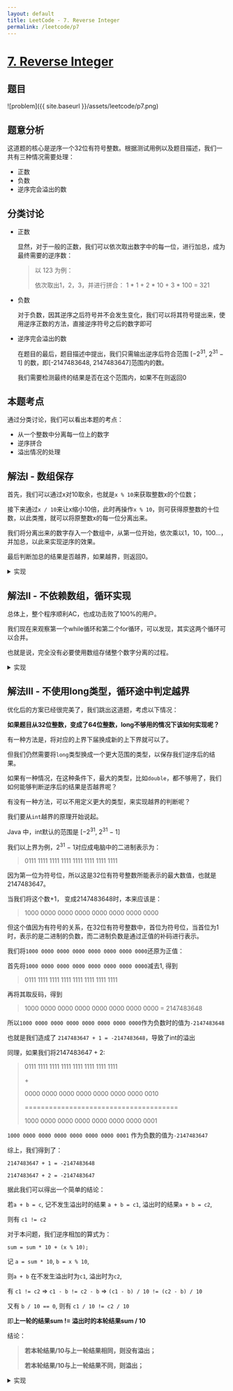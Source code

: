 ```yaml
---
layout: default
title: LeetCode - 7. Reverse Integer
permalink: /leetcode/p7
---
```

# [7. Reverse Integer](https://leetcode.com/problems/reverse-integer/description/)

## 题目
![problem]({{ site.baseurl }}/assets/leetcode/p7.png)


## 题意分析
这道题的核心是逆序一个32位有符号整数。根据测试用例以及题目描述，我们一共有三种情况需要处理：
- 正数
- 负数
- 逆序完会溢出的数

## 分类讨论
- 正数

    显然，对于一般的正数，我们可以依次取出数字中的每一位，进行加总，成为最终需要的逆序数：
    
    >以 123 为例：
    >
    >依次取出1，2，3，并进行拼合： 1 * 1 + 2 * 10 + 3 * 100 = 321

- 负数

    对于负数，因其逆序之后符号并不会发生变化，我们可以将其符号提出来，使用逆序正数的方法，直接逆序符号之后的数字即可

- 逆序完会溢出的数

    在题目的最后，题目描述中提出，我们只需输出逆序后符合范围 \[−2<sup>31</sup>,  2<sup>31</sup> − 1\] 的数，即\[-2147483648, 2147483647]范围内的数。
    
    我们需要检测最终的结果是否在这个范围内，如果不在则返回0
    

## 本题考点
通过分类讨论，我们可以看出本题的考点：

- 从一个整数中分离每一位上的数字
- 逆序拼合
- 溢出情况的处理

## 解法I - 数组保存
首先，我们可以通过x对10取余，也就是`x % 10`来获取整数x的个位数；

接下来通过`x / 10`来让x缩小10倍，此时再操作`x % 10`，则可获得原整数的十位数，以此类推，就可以将原整数x的每一位分离出来。

我们将分离出来的数字存入一个数组中，从第一位开始，依次乘以1，10，100...，并加总，以此来实现逆序的效果。

最后判断加总的结果是否越界，如果越界，则返回0。

<details markdown="1">
<summary>实现</summary>

总体时间复杂度`O(k)`，空间复杂度`O(k)`，其中`k`为整数的位数。

```java
class Solution {
  public int reverse(int x) {
  // 定义数组存储每一位，因为是32位整数，所以最多不会超过32位
    int[] digits = new int[32]; 

    // 分离每一位，并存入数组
    // 如果是负数，则存入的每一位都是负值
    // 最后逆序加总得到的值也是负数
    // 所以正数负数均可以使用同一套逻辑分离数位
    int digitsPointer = 0;
    while (x != 0) {
      digits[digitsPointer++] = x % 10;
      x /= 10;
    }

    // 逆序相加，这里使用long来存储，因为会有int溢出的情况
    long sum = 0, factor = 1;
    for(int i = digitsPointer - 1; i >= 0; i --) {
      sum += digits[i] * factor;
      factor *= 10;
    }

    // 判断是否越界
    // Java 中，Integer.MAX_VALUE对应的是2147483647
    // Integer.MIN_VALUE对应的是-2147483648
    if (sum >= 0) {
      return sum > Integer.MAX_VALUE ? 0 : (int)sum;
    } else {
      return sum < Integer.MIN_VALUE ? 0 : (int)sum;
    }
    
  }
}
```
</details>

## 解法II - 不依赖数组，循环实现
总体上，整个程序顺利AC，也成功击败了100%的用户。

我们现在来观察第一个while循环和第二个for循环，可以发现，其实这两个循环可以合并。

也就是说，完全没有必要使用数组存储整个数字分离的过程。


<details markdown="1">
<summary>实现</summary>

时间复杂度`O(k)`，空间复杂度`O(1)`，其中`k`为整数的位数。

```java
class Solution {
  public int reverse(int x) {
    long sum = 0;
    while (x != 0) {
      // 在这里，我们失去了数组的帮助
      // 需要通过每次让上次的结果乘以10加上本轮数字的个位数
      // 以达到逆序的效果
      // 比如 123, 则sum值的变化为
      // 0 -> 0 * 10 + 3 = 3 -> 3 * 10 + 2 = 32 -> 32 * 10 + 1 = 321
      
      sum = sum * 10 + (x % 10);
      x /= 10;
    }

    // 判断是否越界
    if (sum >= 0) {
      return sum > Integer.MAX_VALUE ? 0 : (int)sum;
    } else {
      return sum < Integer.MIN_VALUE ? 0 : (int)sum;
    }
  }
}
```
</details>

## 解法III - 不使用long类型，循环途中判定越界
优化后的方案已经很完美了，我们跳出这道题，考虑以下情况：

**如果题目从32位整数，变成了64位整数，long不够用的情况下该如何实现呢？**

有一种方法是，将对应的上界下届换成新的上下界就可以了。

但我们仍然需要将`long`类型换成一个更大范围的类型，以保存我们逆序后的结果。

如果有一种情况，在这种条件下，最大的类型，比如`double`，都不够用了，我们如何能够判断逆序后的结果是否越界呢？

有没有一种方法，可以不用定义更大的类型，来实现越界的判断呢？

我们要从`int`越界的原理开始说起。

Java 中，int默认的范围是 \[−2<sup>31</sup>,  2<sup>31</sup> − 1\]

我们以上界为例，2<sup>31</sup> − 1对应成电脑中的二进制表示为：

> 0111 1111 1111 1111 1111 1111 1111 1111

因为第一位为符号位，所以这是32位有符号整数所能表示的最大数值，也就是2147483647。

当我们将这个数+1， 变成2147483648时，本来应该是：

> 1000 0000 0000 0000 0000 0000 0000 0000

但这个值因为有符号的关系，在32位有符号整数中，首位为符号位，当首位为1时，表示的是二进制的负数，而二进制负数是通过正值的补码进行表示。

我们将`1000 0000 0000 0000 0000 0000 0000 0000`还原为正值：

首先将`1000 0000 0000 0000 0000 0000 0000 0000`减去1, 得到

> 0111 1111 1111 1111 1111 1111 1111 1111

再将其取反码，得到

> 1000 0000 0000 0000 0000 0000 0000 0000 = 2147483648

所以`1000 0000 0000 0000 0000 0000 0000 0000`作为负数时的值为`-2147483648`

也就是我们造成了 `2147483647 + 1 = -2147483648`，导致了int的溢出

同理，如果我们将2147483647 + 2:

> 0111 1111 1111 1111 1111 1111 1111 1111
>
> \+ 
>
> 0000 0000 0000 0000 0000 0000 0000 0010
>
> ======================================
> 
> 1000 0000 0000 0000 0000 0000 0000 0001

`1000 0000 0000 0000 0000 0000 0000 0001` 作为负数的值为`-2147483647`

综上，我们得到了：

`2147483647 + 1 = -2147483648`

`2147483647 + 2 = -2147483647`

据此我们可以得出一个简单的结论：

若`a + b = c`, 记不发生溢出时的结果 `a + b = c1`, 溢出时的结果`a + b = c2`,

则有 `c1 != c2`

对于本问题，我们逆序相加的算式为：

`sum = sum * 10 + (x % 10);`

记 `a = sum * 10`, `b = x % 10`,

则`a + b` 在不发生溢出时为`c1`, 溢出时为`c2`,

有 `c1 != c2` => `c1 - b != c2 - b` => `(c1 - b) / 10 != (c2 - b) / 10`

又有 `b / 10 == 0`, 则有 `c1 / 10 != c2 / 10`

即**上一轮的结果sum != 溢出时的本轮结果sum / 10**

结论：

>**若本轮结果/10与上一轮结果相同，则没有溢出；**
>
>**若本轮结果/10与上一轮结果不同，则溢出；**

<details markdown="1">
<summary>实现</summary>

时间复杂度`O(k)`，空间复杂度`O(1)`，其中k为整数的位数；

但相较于上一方法，其最大数据类型仅使用`int`

```java
class Solution {
  public int reverse(int x) {
    int sum = 0;
    
    while (x != 0) {
      int newSum = sum * 10 + x % 10;

      // 本轮结果/10 不等于 上一轮结果，则溢出
      if (newSum / 10 != sum) {
        return 0;
      }

      sum = newSum;

      x /= 10;
    }

    return sum;
  }
}
```
</details>
